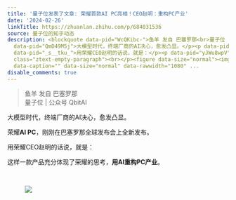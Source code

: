 ```yaml
---
title: '量子位发表了文章: 荣耀首款AI PC亮相！CEO赵明：重构PC产业'
date: '2024-02-26'
linkTitle: https://zhuanlan.zhihu.com/p/684031536
source: 量子位的知乎动态
description: <blockquote data-pid="WcQKibc-">鱼羊 发自 巴塞罗那<br>量子位 | 公众号 QbitAI</blockquote><p
  data-pid="QmD49M5j">大模型时代，终端厂商的AI决心，愈发凸显。</p><p data-pid="dOe4nR5w">荣耀<b>AI PC</b>，刚刚在巴塞罗那全球发布会上全新发布。</p><p
  data-pid="_s__tku_">用荣耀CEO赵明的话说，就是：</p><p data-pid="yJWu8wpV">这样一款产品充分体现了荣耀的思考，<b>用AI重构PC产业</b>。</p><p
  class="ztext-empty-paragraph"><br></p><figure data-size="normal"><img src="https://pic2.zhimg.com/v2-3862e84ddb3696f50271403057b26f59_1440w.jpg"
  data-caption="" data-size="normal" data-rawwidth="1080" ...
disable_comments: true
---
```

<blockquote data-pid="WcQKibc-">鱼羊 发自 巴塞罗那<br>量子位 | 公众号 QbitAI</blockquote><p data-pid="QmD49M5j">大模型时代，终端厂商的AI决心，愈发凸显。</p><p data-pid="dOe4nR5w">荣耀<b>AI PC</b>，刚刚在巴塞罗那全球发布会上全新发布。</p><p data-pid="_s__tku_">用荣耀CEO赵明的话说，就是：</p><p data-pid="yJWu8wpV">这样一款产品充分体现了荣耀的思考，<b>用AI重构PC产业</b>。</p><p class="ztext-empty-paragraph"><br></p><figure data-size="normal"><img src="https://pic2.zhimg.com/v2-3862e84ddb3696f50271403057b26f59_1440w.jpg" data-caption="" data-size="normal" data-rawwidth="1080" ...